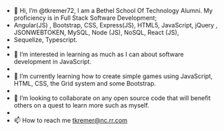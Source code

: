 - 👋 Hi, I’m @tkremer72, I am a Bethel School Of Technology Alumni.  My proficiency is in Full Stack Software Development; 
- Angular(JS) , Bootstrap, CSS, Express(JS), HTML5, JavaScript, jQuery , JSONWEBTOKEN, MySQL, Node (JS), NoSQL, React (JS), 
- Sequelize, Typescript.
- 
- 👀 I’m interested in learning as much as I can about software development in JavaScript.  
- 
- 🌱 I’m currently learning how to create simple games using JavaScript, HTML, CSS, the Grid system and some Bootstrap.
- 
- 💞️ I’m looking to collaborate on any open source code that will benefit others on a quest to learn more such as myself. 
- 
- 📫 How to reach me tkremer@nc.rr.com

<!---
tkremer72/tkremer72 is a ✨ special ✨ repository because its `README.md` (this file) appears on your GitHub profile.
You can click the Preview link to take a look at your changes.
--->
